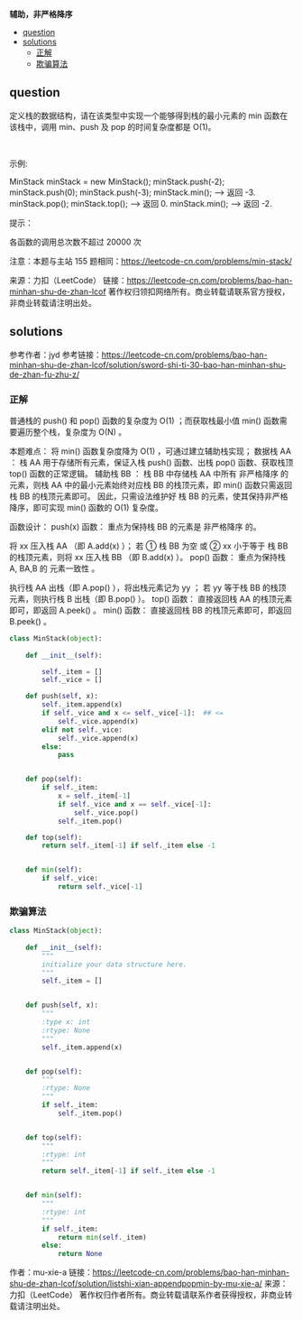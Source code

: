 **辅助，非严格降序**
<!-- TOC -->

- [question](#question)
- [solutions](#solutions)
    - [正解](#%E6%AD%A3%E8%A7%A3)
    - [欺骗算法](#%E6%AC%BA%E9%AA%97%E7%AE%97%E6%B3%95)

<!-- /TOC -->

## question
定义栈的数据结构，请在该类型中实现一个能够得到栈的最小元素的 min 函数在该栈中，调用 min、push 及 pop 的时间复杂度都是 O(1)。

 

示例:

MinStack minStack = new MinStack();
minStack.push(-2);
minStack.push(0);
minStack.push(-3);
minStack.min();   --> 返回 -3.
minStack.pop();
minStack.top();      --> 返回 0.
minStack.min();   --> 返回 -2.
 

提示：

各函数的调用总次数不超过 20000 次
 

注意：本题与主站 155 题相同：https://leetcode-cn.com/problems/min-stack/

来源：力扣（LeetCode）
链接：https://leetcode-cn.com/problems/bao-han-minhan-shu-de-zhan-lcof
著作权归领扣网络所有。商业转载请联系官方授权，非商业转载请注明出处。

## solutions

参考作者：jyd
参考链接：https://leetcode-cn.com/problems/bao-han-minhan-shu-de-zhan-lcof/solution/sword-shi-ti-30-bao-han-minhan-shu-de-zhan-fu-zhu-z/


### 正解
普通栈的 push() 和 pop() 函数的复杂度为 O(1) ；而获取栈最小值 min() 函数需要遍历整个栈，复杂度为 O(N) 。

本题难点： 将 min() 函数复杂度降为 O(1) ，可通过建立辅助栈实现；
数据栈 AA ： 栈 AA 用于存储所有元素，保证入栈 push() 函数、出栈 pop() 函数、获取栈顶 top() 函数的正常逻辑。
辅助栈 BB ： 栈 BB 中存储栈 AA 中所有 非严格降序 的元素，则栈 AA 中的最小元素始终对应栈 BB 的栈顶元素，即 min() 函数只需返回栈 BB 的栈顶元素即可。
因此，只需设法维护好 栈 BB 的元素，使其保持非严格降序，即可实现 min() 函数的 O(1) 复杂度。

函数设计：
push(x) 函数： 重点为保持栈 BB 的元素是 非严格降序 的。

将 xx 压入栈 AA （即 A.add(x) ）；
若 ① 栈 BB 为空 或 ② xx 小于等于 栈 BB 的栈顶元素，则将 xx 压入栈 BB （即 B.add(x) ）。
pop() 函数： 重点为保持栈 A, BA,B 的 元素一致性 。

执行栈 AA 出栈（即 A.pop() ），将出栈元素记为 yy ；
若 yy 等于栈 BB 的栈顶元素，则执行栈 B 出栈（即 B.pop() ）。
top() 函数： 直接返回栈 AA 的栈顶元素即可，即返回 A.peek() 。
min() 函数： 直接返回栈 BB 的栈顶元素即可，即返回 B.peek() 。

```py
class MinStack(object):
    
    def __init__(self):

        self._item = []
        self._vice = []

    def push(self, x):
        self._item.append(x)
        if self._vice and x <= self._vice[-1]:  ## <=
            self._vice.append(x)
        elif not self._vice:
            self._vice.append(x)
        else:
            pass


    def pop(self):
        if self._item:
            x = self._item[-1]
            if self._vice and x == self._vice[-1]:
                self._vice.pop()
            self._item.pop()

    def top(self):
        return self._item[-1] if self._item else -1


    def min(self):
        if self._vice:
            return self._vice[-1]
```


### 欺骗算法

```py
class MinStack(object):
    
    def __init__(self):
        """
        initialize your data structure here.
        """
        self._item = []


    def push(self, x):
        """
        :type x: int
        :rtype: None
        """
        self._item.append(x)


    def pop(self):
        """
        :rtype: None
        """
        if self._item:
            self._item.pop()


    def top(self):
        """
        :rtype: int
        """
        return self._item[-1] if self._item else -1


    def min(self):
        """
        :rtype: int
        """
        if self._item:
            return min(self._item)
        else:
            return None
```
作者：mu-xie-a
链接：https://leetcode-cn.com/problems/bao-han-minhan-shu-de-zhan-lcof/solution/listshi-xian-appendpopmin-by-mu-xie-a/
来源：力扣（LeetCode）
著作权归作者所有。商业转载请联系作者获得授权，非商业转载请注明出处。